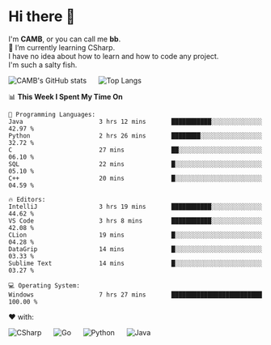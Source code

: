 # Hi there 👋
<!--
**CAMB-dev/CAMB-dev** is a ✨ _special_ ✨ repository because its `README.md` (this file) appears on your GitHub profile.

Here are some ideas to get you started:

- 🔭 I’m currently working on ...
- 🌱 I’m currently learning ...
- 👯 I’m looking to collaborate on ...
- 🤔 I’m looking for help with ...
- 💬 Ask me about ...
- 📫 How to reach me: ...
- 😄 Pronouns: ...
- ⚡ Fun fact: ...
-->
 I'm **CAMB**, or you can call me **bb**.  
 🌱 I’m currently learning CSharp.  
 I have no idea about how to learn and how to code any project.  
 I'm such a salty fish.
 
 
![CAMB's GitHub stats](https://github-readme-stats.vercel.app/api?username=CAMB-dev&show_icons=true&theme=tokyonight)
&nbsp;&nbsp;&nbsp;&nbsp;
![Top Langs](https://github-readme-stats.vercel.app/api/top-langs/?username=CAMB-dev&langs_count=5&theme=tokyonight)


<!--START_SECTION:waka-->
📊 **This Week I Spent My Time On** 

```text
💬 Programming Languages: 
Java                     3 hrs 12 mins       ███████████░░░░░░░░░░░░░░   42.97 % 
Python                   2 hrs 26 mins       ████████░░░░░░░░░░░░░░░░░   32.72 % 
C                        27 mins             ██░░░░░░░░░░░░░░░░░░░░░░░   06.10 % 
SQL                      22 mins             █░░░░░░░░░░░░░░░░░░░░░░░░   05.10 % 
C++                      20 mins             █░░░░░░░░░░░░░░░░░░░░░░░░   04.59 % 

🔥 Editors: 
IntelliJ                 3 hrs 19 mins       ███████████░░░░░░░░░░░░░░   44.62 % 
VS Code                  3 hrs 8 mins        ███████████░░░░░░░░░░░░░░   42.08 % 
CLion                    19 mins             █░░░░░░░░░░░░░░░░░░░░░░░░   04.28 % 
DataGrip                 14 mins             █░░░░░░░░░░░░░░░░░░░░░░░░   03.33 % 
Sublime Text             14 mins             █░░░░░░░░░░░░░░░░░░░░░░░░   03.27 % 

💻 Operating System: 
Windows                  7 hrs 27 mins       █████████████████████████   100.00 % 
```


<!--END_SECTION:waka-->


❤ with:

![CSharp](https://img.shields.io/badge/CSharp-%23512BD4?style=for-the-badge&logo=.net)
&nbsp;&nbsp;&nbsp;&nbsp;
![Go](https://img.shields.io/badge/Go-000000?style=for-the-badge&logo=go)
&nbsp;&nbsp;&nbsp;&nbsp;
![Python](https://img.shields.io/badge/Python-000000?style=for-the-badge&logo=python)
&nbsp;&nbsp;&nbsp;&nbsp;
![Java](https://img.shields.io/badge/Java-964B00?style=for-the-badge&logo=openjdk)
